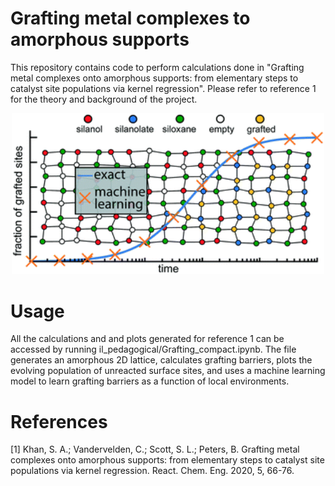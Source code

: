 # Grafting metal complexes to amorphous supports
This repository contains code to perform calculations done in "Grafting metal complexes onto amorphous supports: from elementary steps to catalyst site populations via kernel regression". Please refer to reference 1 for the theory and background of the project.

<div style="text-align:center"><img src="images/grafting.png" width=500></div>

# Usage
All the calculations and and plots generated for reference 1 can be accessed by running il_pedagogical/Grafting_compact.ipynb. The file generates an amorphous 2D lattice, calculates grafting barriers, plots the evolving population of unreacted surface sites, and uses a machine learning model to learn grafting barriers as a function of local environments.

# References
[1] Khan, S. A.; Vandervelden, C.; Scott, S. L.; Peters, B. Grafting metal complexes onto amorphous supports: from elementary steps to catalyst site populations via kernel regression. React. Chem. Eng. 2020, 5, 66-76.